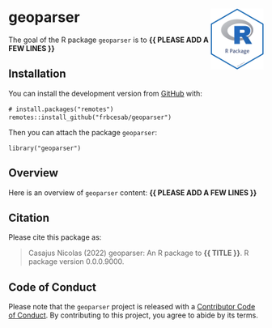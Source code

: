<!-- README.md is generated from README.Rmd. Please edit that file -->

# geoparser <img src="man/figures/package-sticker.png" align="right" style="float:right; height:120px;"/>

<!-- badges: start -->
<!-- badges: end -->

The goal of the R package `geoparser` is to **{{ PLEASE ADD A FEW LINES
}}**

## Installation

You can install the development version from
[GitHub](https://github.com/) with:

    # install.packages("remotes")
    remotes::install_github("frbcesab/geoparser")

Then you can attach the package `geoparser`:

    library("geoparser")

## Overview

Here is an overview of `geoparser` content: **{{ PLEASE ADD A FEW LINES
}}**

## Citation

Please cite this package as:

> Casajus Nicolas (2022) geoparser: An R package to **{{ TITLE }}**. R
> package version 0.0.0.9000.

## Code of Conduct

Please note that the `geoparser` project is released with a [Contributor
Code of
Conduct](https://contributor-covenant.org/version/2/0/CODE_OF_CONDUCT.html).
By contributing to this project, you agree to abide by its terms.
